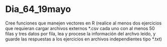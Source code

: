 # Dia_64_19mayo
Cree funciones que manejen vectores en R  (realice al menos dos ejercicios que requieran cargar archivos externos *.csv cada uno con al menos 50 filas y tres datos por fila, lea y procese la información del archvo leído, y guarde las respuestas a los ejercicios  en archivos independientes tipo *.txt)
